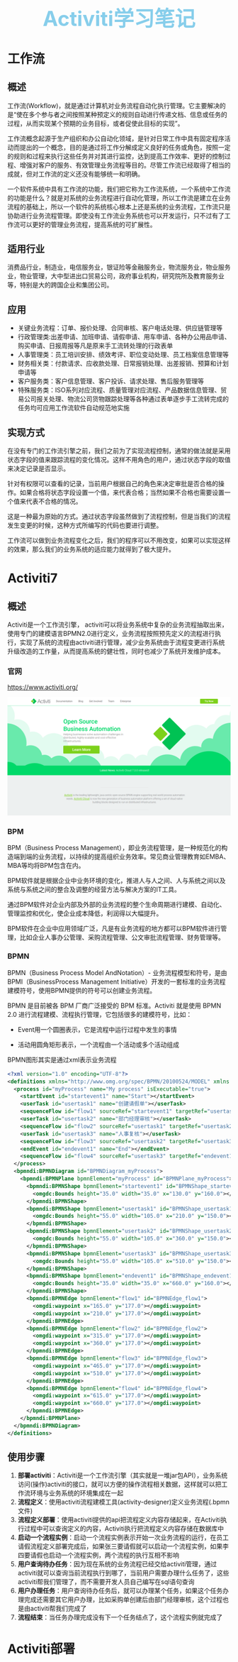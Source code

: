 <h1 style="font-size:3.3em;color:skyblue;text-align:center">Activiti学习笔记</h1>





# 工作流

## 概述

工作流(Workflow)，就是通过计算机对业务流程自动化执行管理。它主要解决的是“使在多个参与者之间按照某种预定义的规则自动进行传递文档、信息或任务的过程，从而实现某个预期的业务目标，或者促使此目标的实现”。

工作流概念起源于生产组织和办公自动化领域，是针对日常工作中具有固定程序活动而提出的一个概念，目的是通过将工作分解成定义良好的任务或角色，按照一定的规则和过程来执行这些任务并对其进行监控，达到提高工作效率、更好的控制过程、增强对客户的服务、有效管理业务流程等目的。尽管工作流已经取得了相当的成就，但对工作流的定义还没有能够统一和明确。

一个软件系统中具有工作流的功能，我们把它称为工作流系统，一个系统中工作流的功能是什么？就是对系统的业务流程进行自动化管理，所以工作流是建立在业务流程的基础上，所以一个软件的系统核心根本上还是系统的业务流程，工作流只是协助进行业务流程管理。即使没有工作流业务系统也可以开发运行，只不过有了工作流可以更好的管理业务流程，提高系统的可扩展性。



## 适用行业

消费品行业，制造业，电信服务业，银证险等金融服务业，物流服务业，物业服务业，物业管理，大中型进出口贸易公司，政府事业机构，研究院所及教育服务业等，特别是大的跨国企业和集团公司。



## 应用

* 关键业务流程：订单、报价处理、合同审核、客户电话处理、供应链管理等
* 行政管理类:出差申请、加班申请、请假申请、用车申请、各种办公用品申请、购买申请、日报周报等凡是原来手工流转处理的行政表单
* 人事管理类：员工培训安排、绩效考评、职位变动处理、员工档案信息管理等
* 财务相关类：付款请求、应收款处理、日常报销处理、出差报销、预算和计划申请等
* 客户服务类：客户信息管理、客户投诉、请求处理、售后服务管理等
* 特殊服务类：ISO系列对应流程、质量管理对应流程、产品数据信息管理、贸易公司报关处理、物流公司货物跟踪处理等各种通过表单逐步手工流转完成的任务均可应用工作流软件自动规范地实施





## 实现方式

在没有专门的工作流引擎之前，我们之前为了实现流程控制，通常的做法就是采用状态字段的值来跟踪流程的变化情况。这样不用角色的用户，通过状态字段的取值来决定记录是否显示。

针对有权限可以查看的记录，当前用户根据自己的角色来决定审批是否合格的操作。如果合格将状态字段设置一个值，来代表合格；当然如果不合格也需要设置一个值来代表不合格的情况。

这是一种最为原始的方式。通过状态字段虽然做到了流程控制，但是当我们的流程发生变更的时候，这种方式所编写的代码也要进行调整。

工作流可以做到业务流程变化之后，我们的程序可以不用改变，如果可以实现这样的效果，那么我们的业务系统的适应能力就得到了极大提升。





# Activiti7

## 概述

Activiti是一个工作流引擎， activiti可以将业务系统中复杂的业务流程抽取出来，使用专门的建模语言BPMN2.0进行定义，业务流程按照预先定义的流程进行执行，实现了系统的流程由activiti进行管理，减少业务系统由于流程变更进行系统升级改造的工作量，从而提高系统的健壮性，同时也减少了系统开发维护成本。



### 官网

https://www.activiti.org/



![image-20230906175234589](img/Activiti学习笔记/image-20230906175234589.png)





### BPM

BPM（Business Process Management），即业务流程管理，是一种规范化的构造端到端的业务流程，以持续的提高组织业务效率。常见商业管理教育如EMBA、MBA等均将BPM包含在内。



BPM软件就是根据企业中业务环境的变化，推进人与人之间、人与系统之间以及系统与系统之间的整合及调整的经营方法与解决方案的IT工具。

通过BPM软件对企业内部及外部的业务流程的整个生命周期进行建模、自动化、管理监控和优化，使企业成本降低，利润得以大幅提升。

BPM软件在企业中应用领域广泛，凡是有业务流程的地方都可以BPM软件进行管理，比如企业人事办公管理、采购流程管理、公文审批流程管理、财务管理等。





### BPMN

BPMN（Business Process Model AndNotation）- 业务流程模型和符号，是由BPMI（BusinessProcess Management Initiative）开发的一套标准的业务流程建模符号，使用BPMN提供的符号可以创建业务流程。 

BPMN 是目前被各 BPM 厂商广泛接受的 BPM 标准。Activiti 就是使用 BPMN 2.0 进行流程建模、流程执行管理，它包括很多的建模符号，比如：

* Event用一个圆圈表示，它是流程中运行过程中发生的事情

* 活动用圆角矩形表示，一个流程由一个活动或多个活动组成



BPMN图形其实是通过xml表示业务流程

```xml
<?xml version="1.0" encoding="UTF-8"?>
<definitions xmlns="http://www.omg.org/spec/BPMN/20100524/MODEL" xmlns:xsi="http://www.w3.org/2001/XMLSchema-instance" xmlns:xsd="http://www.w3.org/2001/XMLSchema" xmlns:activiti="http://activiti.org/bpmn" xmlns:bpmndi="http://www.omg.org/spec/BPMN/20100524/DI" xmlns:omgdc="http://www.omg.org/spec/DD/20100524/DC" xmlns:omgdi="http://www.omg.org/spec/DD/20100524/DI" typeLanguage="http://www.w3.org/2001/XMLSchema" expressionLanguage="http://www.w3.org/1999/XPath" targetNamespace="http://www.activiti.org/test">
  <process id="myProcess" name="My process" isExecutable="true">
    <startEvent id="startevent1" name="Start"></startEvent>
    <userTask id="usertask1" name="创建请假单"></userTask>
    <sequenceFlow id="flow1" sourceRef="startevent1" targetRef="usertask1"></sequenceFlow>
    <userTask id="usertask2" name="部门经理审核"></userTask>
    <sequenceFlow id="flow2" sourceRef="usertask1" targetRef="usertask2"></sequenceFlow>
    <userTask id="usertask3" name="人事复核"></userTask>
    <sequenceFlow id="flow3" sourceRef="usertask2" targetRef="usertask3"></sequenceFlow>
    <endEvent id="endevent1" name="End"></endEvent>
    <sequenceFlow id="flow4" sourceRef="usertask3" targetRef="endevent1"></sequenceFlow>
  </process>
  <bpmndi:BPMNDiagram id="BPMNDiagram_myProcess">
    <bpmndi:BPMNPlane bpmnElement="myProcess" id="BPMNPlane_myProcess">
      <bpmndi:BPMNShape bpmnElement="startevent1" id="BPMNShape_startevent1">
        <omgdc:Bounds height="35.0" width="35.0" x="130.0" y="160.0"></omgdc:Bounds>
      </bpmndi:BPMNShape>
      <bpmndi:BPMNShape bpmnElement="usertask1" id="BPMNShape_usertask1">
        <omgdc:Bounds height="55.0" width="105.0" x="210.0" y="150.0"></omgdc:Bounds>
      </bpmndi:BPMNShape>
      <bpmndi:BPMNShape bpmnElement="usertask2" id="BPMNShape_usertask2">
        <omgdc:Bounds height="55.0" width="105.0" x="360.0" y="150.0"></omgdc:Bounds>
      </bpmndi:BPMNShape>
      <bpmndi:BPMNShape bpmnElement="usertask3" id="BPMNShape_usertask3">
        <omgdc:Bounds height="55.0" width="105.0" x="510.0" y="150.0"></omgdc:Bounds>
      </bpmndi:BPMNShape>
      <bpmndi:BPMNShape bpmnElement="endevent1" id="BPMNShape_endevent1">
        <omgdc:Bounds height="35.0" width="35.0" x="660.0" y="160.0"></omgdc:Bounds>
      </bpmndi:BPMNShape>
      <bpmndi:BPMNEdge bpmnElement="flow1" id="BPMNEdge_flow1">
        <omgdi:waypoint x="165.0" y="177.0"></omgdi:waypoint>
        <omgdi:waypoint x="210.0" y="177.0"></omgdi:waypoint>
      </bpmndi:BPMNEdge>
      <bpmndi:BPMNEdge bpmnElement="flow2" id="BPMNEdge_flow2">
        <omgdi:waypoint x="315.0" y="177.0"></omgdi:waypoint>
        <omgdi:waypoint x="360.0" y="177.0"></omgdi:waypoint>
      </bpmndi:BPMNEdge>
      <bpmndi:BPMNEdge bpmnElement="flow3" id="BPMNEdge_flow3">
        <omgdi:waypoint x="465.0" y="177.0"></omgdi:waypoint>
        <omgdi:waypoint x="510.0" y="177.0"></omgdi:waypoint>
      </bpmndi:BPMNEdge>
      <bpmndi:BPMNEdge bpmnElement="flow4" id="BPMNEdge_flow4">
        <omgdi:waypoint x="615.0" y="177.0"></omgdi:waypoint>
        <omgdi:waypoint x="660.0" y="177.0"></omgdi:waypoint>
      </bpmndi:BPMNEdge>
    </bpmndi:BPMNPlane>
  </bpmndi:BPMNDiagram>
</definitions>

```









## 使用步骤

1. **部署activiti**：Activiti是一个工作流引擎（其实就是一堆jar包API），业务系统访问(操作)activiti的接口，就可以方便的操作流程相关数据，这样就可以把工作流环境与业务系统的环境集成在一起
2. **流程定义**：使用activiti流程建模工具(activity-designer)定义业务流程(.bpmn文件) 
3. **流程定义部署**：使用activiti提供的api把流程定义内容存储起来，在Activiti执行过程中可以查询定义的内容，Activiti执行把流程定义内容存储在数据库中
4. **启动一个流程实例**：启动一个流程实例表示开始一次业务流程的运行，在员工请假流程定义部署完成后，如果张三要请假就可以启动一个流程实例，如果李四要请假也启动一个流程实例，两个流程的执行互相不影响
5. **用户查询待办任务**：因为现在系统的业务流程已经交给activiti管理，通过activiti就可以查询当前流程执行到哪了，当前用户需要办理什么任务了，这些activiti帮我们管理了，而不需要开发人员自己编写在sql语句查询
6. **用户办理任务**：用户查询待办任务后，就可以办理某个任务，如果这个任务办理完成还需要其它用户办理，比如采购单创建后由部门经理审核，这个过程也是由activiti帮我们完成了
7. **流程结束**：当任务办理完成没有下一个任务结点了，这个流程实例就完成了













# Activiti部署

